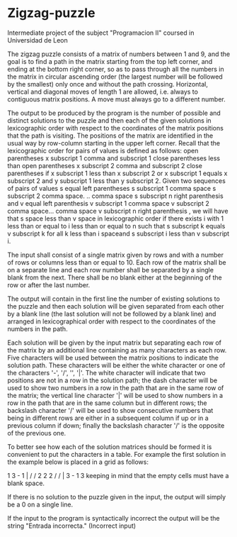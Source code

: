 # Zigzag-puzzle
Intermediate project of the subject "Programacion II" coursed in Universidad de Leon


The zigzag puzzle consists of a matrix of numbers between 1 and 9, and the goal is to find a path in the matrix starting from the top left corner, and ending at the bottom right corner, so as to pass through all the numbers in the matrix in circular ascending order (the largest number will be followed by the smallest) only once and without the path crossing. Horizontal, vertical and diagonal moves of length 1 are allowed, i.e. always to contiguous matrix positions. A move must always go to a different number.


The output to be produced by the program is the number of possible and distinct solutions to the puzzle and then each of the given solutions in lexicographic order with respect to the coordinates of the matrix positions that the path is visiting. The positions of the matrix are identified in the usual way by row-column starting in the upper left corner. Recall that the lexicographic order for pairs of values is defined as follows: open parentheses x subscript 1 comma and subscript 1 close parentheses less than open parentheses x subscript 2 comma and subscript 2 close parentheses if x subscript 1 less than x subscript 2 or x subscript 1 equals x subscript 2 and y subscript 1 less than y subscript 2. Given two sequences of pairs of values s equal left parentheses s subscript 1 comma space s subscript 2 comma space. .. comma space s subscript n right parenthesis and v equal left parenthesis v subscript 1 comma space v subscript 2 comma space... comma space v subscript n right parenthesis , we will have that s space less than v space in lexicographic order if there exists i with 1 less than or equal to i less than or equal to n such that s subscript k equals v subscript k for all k less than i spaceand s subscript i less than v subscript i.

The input shall consist of a single matrix given by rows and with a number of rows or columns less than or equal to 10. Each row of the matrix shall be on a separate line and each row number shall be separated by a single blank from the next. There shall be no blank either at the beginning of the row or after the last number.

The output will contain in the first line the number of existing solutions to the puzzle and then each solution will be given separated from each other by a blank line (the last solution will not be followed by a blank line) and arranged in lexicographical order with respect to the coordinates of the numbers in the path.



Each solution will be given by the input matrix but separating each row of the matrix by an additional line containing as many characters as each row. Five characters will be used between the matrix positions to indicate the solution path. These characters will be either the white character or one of the characters '-', '/', '\', '|'. The white character will indicate that two positions are not in a row in the solution path; the dash character will be used to show two numbers in a row in the path that are in the same row of the matrix; the vertical line character '|' will be used to show numbers in a row in the path that are in the same column but in different rows; the backslash character '/' will be used to show consecutive numbers that being in different rows are either in a subsequent column if up or in a previous column if down; finally the backslash character '/' is the opposite of the previous one.

To better see how each of the solution matrices should be formed it is convenient to put the characters in a table. For example the first solution in the example below is placed in a grid as follows:

1   3 - 1
|  /  /	
2   2   2
  /   / |
3 - 1   3
keeping in mind that the empty cells must have a blank space.

If there is no solution to the puzzle given in the input, the output will simply be a 0 on a single line.

If the input to the program is syntactically incorrect the output will be the string "Entrada incorrecta." (Incorrect input)
